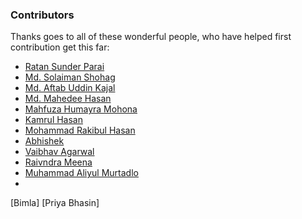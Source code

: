 ### Contributors

Thanks goes to all of these wonderful people, who have helped first contribution get this far:
- [Ratan Sunder Parai](https://github.com/ratanparai)
- [Md. Solaiman Shohag](https://github.com/cseshohag)
- [Md. Aftab Uddin Kajal](https://github.com/kajal-alpha)
- [Md. Mahedee Hasan](https://github.com/mahedee)
- [Mahfuza Humayra Mohona](https://github.com/mhmohona)
- [Kamrul Hasan](https://github.com/kamruldotnet)
- [Mohammad Rakibul Hasan](https://github.com/ahmedRakib)
- [Abhishek](https://github.com/unkemptArc99)
- [Vaibhav Agarwal](https://github.com/vaibhavagarwal220)
- [Raivndra Meena](https://github.com/rmeena840)
- [Muhammad Aliyul Murtadlo](https://github.com/mmdiyul)
- 
[Bimla]
[Priya Bhasin]
